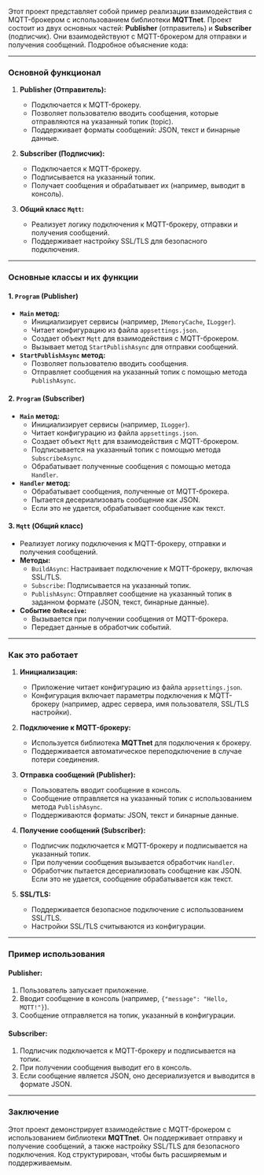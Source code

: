 Этот проект представляет собой пример реализации взаимодействия с MQTT-брокером с использованием библиотеки **MQTTnet**. Проект состоит из двух основных частей: **Publisher** (отправитель) и **Subscriber** (подписчик). Они взаимодействуют с MQTT-брокером для отправки и получения сообщений. Подробное объяснение кода:

---

### **Основной функционал**

1. **Publisher (Отправитель):**
   - Подключается к MQTT-брокеру.
   - Позволяет пользователю вводить сообщения, которые отправляются на указанный топик (topic).
   - Поддерживает форматы сообщений: JSON, текст и бинарные данные.

2. **Subscriber (Подписчик):**
   - Подключается к MQTT-брокеру.
   - Подписывается на указанный топик.
   - Получает сообщения и обрабатывает их (например, выводит в консоль).

3. **Общий класс `Mqtt`:**
   - Реализует логику подключения к MQTT-брокеру, отправки и получения сообщений.
   - Поддерживает настройку SSL/TLS для безопасного подключения.

---

### **Основные классы и их функции**

#### 1. **`Program` (Publisher)**
   - **`Main` метод:**
     - Инициализирует сервисы (например, `IMemoryCache`, `ILogger`).
     - Читает конфигурацию из файла `appsettings.json`.
     - Создает объект `Mqtt` для взаимодействия с MQTT-брокером.
     - Вызывает метод `StartPublishAsync` для отправки сообщений.
   - **`StartPublishAsync` метод:**
     - Позволяет пользователю вводить сообщения.
     - Отправляет сообщения на указанный топик с помощью метода `PublishAsync`.

#### 2. **`Program` (Subscriber)**
   - **`Main` метод:**
     - Инициализирует сервисы (например, `ILogger`).
     - Читает конфигурацию из файла `appsettings.json`.
     - Создает объект `Mqtt` для взаимодействия с MQTT-брокером.
     - Подписывается на указанный топик с помощью метода `SubscribeAsync`.
     - Обрабатывает полученные сообщения с помощью метода `Handler`.
   - **`Handler` метод:**
     - Обрабатывает сообщения, полученные от MQTT-брокера.
     - Пытается десериализовать сообщение как JSON.
     - Если это не удается, обрабатывает сообщение как текст.

#### 3. **`Mqtt` (Общий класс)**
   - Реализует логику подключения к MQTT-брокеру, отправки и получения сообщений.
   - **Методы:**
     - `BuildAsync`: Настраивает подключение к MQTT-брокеру, включая SSL/TLS.
     - `Subscribe`: Подписывается на указанный топик.
     - `PublishAsync`: Отправляет сообщение на указанный топик в заданном формате (JSON, текст, бинарные данные).
   - **Событие `OnReceive`:**
     - Вызывается при получении сообщения от MQTT-брокера.
     - Передает данные в обработчик событий.

---

### **Как это работает**

1. **Инициализация:**
   - Приложение читает конфигурацию из файла `appsettings.json`.
   - Конфигурация включает параметры подключения к MQTT-брокеру (например, адрес сервера, имя пользователя, SSL/TLS настройки).

2. **Подключение к MQTT-брокеру:**
   - Используется библиотека **MQTTnet** для подключения к брокеру.
   - Поддерживается автоматическое переподключение в случае потери соединения.

3. **Отправка сообщений (Publisher):**
   - Пользователь вводит сообщение в консоль.
   - Сообщение отправляется на указанный топик с использованием метода `PublishAsync`.
   - Поддерживаются форматы: JSON, текст и бинарные данные.

4. **Получение сообщений (Subscriber):**
   - Подписчик подключается к MQTT-брокеру и подписывается на указанный топик.
   - При получении сообщения вызывается обработчик `Handler`.
   - Обработчик пытается десериализовать сообщение как JSON. Если это не удается, сообщение обрабатывается как текст.

5. **SSL/TLS:**
   - Поддерживается безопасное подключение с использованием SSL/TLS.
   - Настройки SSL/TLS считываются из конфигурации.

---

### **Пример использования**

#### **Publisher:**
1. Пользователь запускает приложение.
2. Вводит сообщение в консоль (например, `{"message": "Hello, MQTT!"}`).
3. Сообщение отправляется на топик, указанный в конфигурации.

#### **Subscriber:**
1. Подписчик подключается к MQTT-брокеру и подписывается на топик.
2. При получении сообщения выводит его в консоль.
3. Если сообщение является JSON, оно десериализуется и выводится в формате JSON.

---

### **Заключение**

Этот проект демонстрирует взаимодействие с MQTT-брокером с использованием библиотеки **MQTTnet**. Он поддерживает отправку и получение сообщений, а также настройку SSL/TLS для безопасного подключения. Код структурирован, чтобы быть расширяемым и поддерживаемым.
